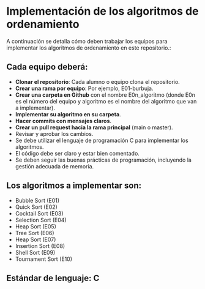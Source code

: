 
# Implementación de los algoritmos de ordenamiento

A continuación se detalla cómo deben trabajar los equipos para implementar los algoritmos de ordenamiento en este repositorio.:

## Cada equipo deberá:

- **Clonar el repositorio**: Cada alumno o equipo clona el repositorio.
- **Crear una rama por equipo**: Por ejemplo, E01-burbuja.
- **Crear una carpeta en Github** con el nombre E0n_algoritmo (donde E0n es el número del equipo y algoritmo es el nombre del algoritmo que van a implementar).
- **Implementar su algoritmo en su carpeta**.
- **Hacer commits con mensajes claros**.
- **Crear un pull request hacia la rama principal** (main o master).
- Revisar y aprobar los cambios.
- Se debe utilizar el lenguaje de programación C para implementar los algoritmos.
- El código debe ser claro y estar bien comentado.
- Se deben seguir las buenas prácticas de programación, incluyendo la gestión adecuada de memoria.


## Los algoritmos a implementar son:

- Bubble Sort (E01)
- Quick Sort (E02)
- Cocktail Sort (E03)
- Selection Sort (E04)
- Heap Sort (E05)
- Tree Sort (E06)
- Heap Sort (E07)
- Insertion Sort (E08)
- Shell Sort (E09)
- Tournament Sort (E10)

## Estándar de lenguaje: C

